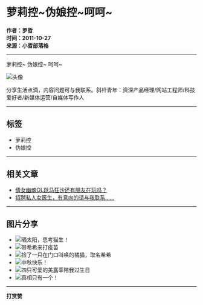 # 萝莉控~伪娘控~呵呵~

**作者：罗哲**  
**时间：2011-10-27**  
**来源：小哲部落格**

---

萝莉控~ 伪娘控~ 呵呵~

![头像](https://www.yedapi.com/wp-content/themes/Loostrive/touxiang.jpg)

分享生活点滴，内容问题可与我联系。斜杆青年：资深产品经理/网站工程师/科技爱好者/新媒体运营/自媒体写作人

---

## 标签
- 萝莉控
- 伪娘控

---

## 相关文章

- [倩女幽魂OL跃马狂沙还有朋友在玩吗？](https://www.yedapi.com/2011/10/24/737)
- [招聘私人女医生，有意向的请与我联系……](https://www.yedapi.com/2011/10/30/735)

---

## 图片分享

- ![晒太阳，思考猫生！](https://www.yedapi.com/wp-content/uploads/2024/11/img_6142-768x1024.jpg)
- ![带希希来打疫苗](https://www.yedapi.com/wp-content/uploads/2024/11/img_6132-1-1-1024x768.jpg)
- ![捡了一只在门口叫唤的橘猫，取名希希](https://www.yedapi.com/wp-content/uploads/2024/11/img_6034-1024x768.jpg)
- ![中秋快乐！](https://www.yedapi.com/wp-content/uploads/2024/11/img_6133-1-768x1024.jpg)
- ![四只可爱的美露莘陪我过生日](https://www.yedapi.com/wp-content/uploads/2024/09/img_5931-1024x768.jpg)
- ![真相只有一个！](https://www.yedapi.com/wp-content/uploads/2024/11/img_5887-1024x768.jpg)

--- 

**打赏赞**